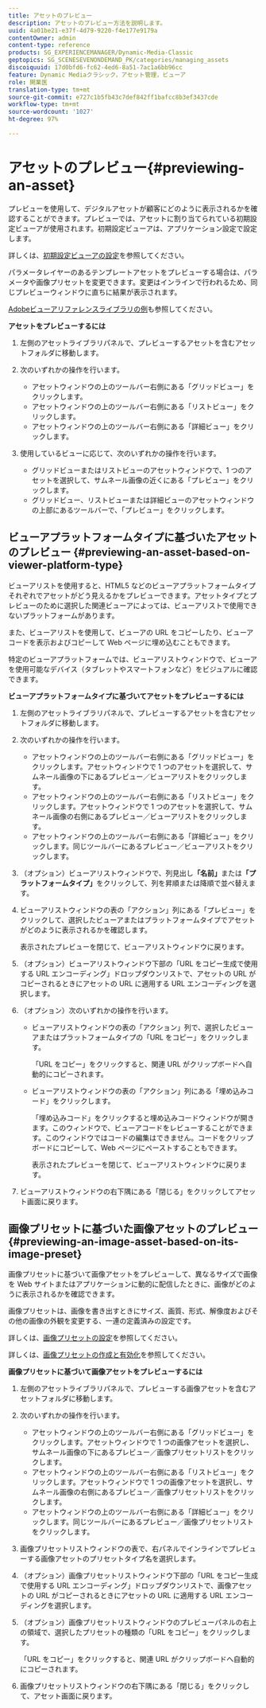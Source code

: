 ```yaml
---
title: アセットのプレビュー
description: アセットのプレビュー方法を説明します。
uuid: 4a01be21-e37f-4d79-9220-f4e177e9179a
contentOwner: admin
content-type: reference
products: SG_EXPERIENCEMANAGER/Dynamic-Media-Classic
geptopics: SG_SCENESEVENONDEMAND_PK/categories/managing_assets
discoiquuid: 17d0bfd6-fc62-4ed6-8a51-7ac1a6bb96cc
feature: Dynamic Mediaクラシック，アセット管理，ビューア
role: 開業医
translation-type: tm+mt
source-git-commit: e727c1b5fb43c7def842ff1bafcc8b3ef3437cde
workflow-type: tm+mt
source-wordcount: '1027'
ht-degree: 97%

---
```



# アセットのプレビュー{#previewing-an-asset}

プレビューを使用して、デジタルアセットが顧客にどのように表示されるかを確認することができます。プレビューでは、アセットに割り当てられている初期設定ビューアが使用されます。初期設定ビューアは、アプリケーション設定で設定します。

詳しくは、[初期設定ビューアの設定](application-setup.md#configuring_default_viewers)を参照してください。

パラメータレイヤーのあるテンプレートアセットをプレビューする場合は、パラメータや画像プリセットを変更できます。変更はインラインで行われるため、同じプレビューウィンドウに直ちに結果が表示されます。

[Adobeビューアリファレンスライブラリの例](https://landing.adobe.com/en/na/dynamic-media/ctir-2755/live-demos.html)も参照してください。

**アセットをプレビューするには**

1. 左側のアセットライブラリパネルで、プレビューするアセットを含むアセットフォルダに移動します。
1. 次のいずれかの操作を行います。

   * アセットウィンドウの上のツールバー右側にある「グリッドビュー」をクリックします。
   * アセットウィンドウの上のツールバー右側にある「リストビュー」をクリックします。
   * アセットウィンドウの上のツールバー右側にある「詳細ビュー」をクリックします。

1. 使用しているビューに応じて、次のいずれかの操作を行います。

   * グリッドビューまたはリストビューのアセットウィンドウで、1 つのアセットを選択して、サムネール画像の近くにある「プレビュー」をクリックします。
   * グリッドビュー、リストビューまたは詳細ビューのアセットウィンドウの上部にあるツールバーで、「プレビュー」をクリックします。

## ビューアプラットフォームタイプに基づいたアセットのプレビュー  {#previewing-an-asset-based-on-viewer-platform-type}

ビューアリストを使用すると、HTML5 などのビューアプラットフォームタイプそれぞれでアセットがどう見えるかをプレビューできます。アセットタイプとプレビューのために選択した関連ビューアによっては、ビューアリストで使用できないプラットフォームがあります。

また、ビューアリストを使用して、ビューアの URL をコピーしたり、ビューアコードを表示およびコピーして Web ページに埋め込むこともできます。

特定のビューアプラットフォームでは、ビューアリストウィンドウで、ビューアを使用可能なデバイス（タブレットやスマートフォンなど）をビジュアルに確認できます。

**ビューアプラットフォームタイプに基づいてアセットをプレビューするには**

1. 左側のアセットライブラリパネルで、プレビューするアセットを含むアセットフォルダに移動します。
1. 次のいずれかの操作を行います。

   * アセットウィンドウの上のツールバー右側にある「グリッドビュー」をクリックします。アセットウィンドウで 1 つのアセットを選択して、サムネール画像の下にあるプレビュー／ビューアリストをクリックします。
   * アセットウィンドウの上のツールバー右側にある「リストビュー」をクリックします。アセットウィンドウで 1 つのアセットを選択して、サムネール画像の右側にあるプレビュー／ビューアリストをクリックします。
   * アセットウィンドウの上のツールバー右側にある「詳細ビュー」をクリックします。同じツールバーにあるプレビュー／ビューアリストをクリックします。

1. （オプション）ビューアリストウィンドウで、列見出し&#x200B;**「名前」**&#x200B;または&#x200B;**「プラットフォームタイプ」**&#x200B;をクリックして、列を昇順または降順で並べ替えます。
1. ビューアリストウィンドウの表の「アクション」列にある「プレビュー」をクリックして、選択したビューアまたはプラットフォームタイプでアセットがどのように表示されるかを確認します。

   表示されたプレビューを閉じて、ビューアリストウィンドウに戻ります。

1. （オプション）ビューアリストウィンドウ下部の「URL をコピー生成で使用する URL エンコーディング」ドロップダウンリストで、アセットの URL がコピーされるときにアセットの URL に適用する URL エンコーディングを選択します。
1. （オプション）次のいずれかの操作を行います。

   * ビューアリストウィンドウの表の「アクション」列で、選択したビューアまたはプラットフォームタイプの「URL をコピー」をクリックします。

      「URL をコピー」をクリックすると、関連 URL がクリップボードへ自動的にコピーされます。

   * ビューアリストウィンドウの表の「アクション」列にある「埋め込みコード」をクリックします。

      「埋め込みコード」をクリックすると埋め込みコードウィンドウが開きます。このウィンドウで、ビューアコードをレビューすることができます。このウィンドウではコードの編集はできません。コードをクリップボードにコピーして、Web ページにペーストすることもできます。

      表示されたプレビューを閉じて、ビューアリストウィンドウに戻ります。

1. ビューアリストウィンドウの右下隅にある「閉じる」をクリックしてアセット画面に戻ります。

## 画像プリセットに基づいた画像アセットのプレビュー  {#previewing-an-image-asset-based-on-its-image-preset}

画像プリセットに基づいて画像アセットをプレビューして、異なるサイズで画像を Web サイトまたはアプリケーションに動的に配信したときに、画像がどのように表示されるかを確認できます。

画像プリセットは、画像を書き出すときにサイズ、画質、形式、解像度およびその他の画像の外観を変更する、一連の定義済みの設定です。

詳しくは、[画像プリセットの設定](setting-image-presets.md#setting_up_image_presets)を参照してください。

詳しくは、[画像プリセットの作成と有効化](creating-enabling-image-presets.md#creating_and_enabling_image_presets)を参照してください。

**画像プリセットに基づいて画像アセットをプレビューするには**

1. 左側のアセットライブラリパネルで、プレビューする画像アセットを含むアセットフォルダに移動します。
1. 次のいずれかの操作を行います。

   * アセットウィンドウの上のツールバー右側にある「グリッドビュー」をクリックします。アセットウィンドウで 1 つの画像アセットを選択し、サムネール画像の下にあるプレビュー／画像プリセットリストをクリックします。
   * アセットウィンドウの上のツールバー右側にある「リストビュー」をクリックします。アセットウィンドウで 1 つの画像アセットを選択し、サムネール画像の右側にあるプレビュー／画像プリセットリストをクリックします。
   * アセットウィンドウの上のツールバー右側にある「詳細ビュー」をクリックします。同じツールバーにあるプレビュー／画像プリセットリストをクリックします。

1. 画像プリセットリストウィンドウの表で、右パネルでインラインでプレビューする画像アセットのプリセットタイプ名を選択します。
1. （オプション）画像プリセットリストウィンドウ下部の「URL をコピー生成で使用する URL エンコーディング」ドロップダウンリストで、画像アセットの URL がコピーされるときにアセットの URL に適用する URL エンコーディングを選択します。
1. （オプション）画像プリセットリストウィンドウのプレビューパネルの右上の領域で、選択したプリセットの種類の「URL をコピー」をクリックします。

   「URL をコピー」をクリックすると、関連 URL がクリップボードへ自動的にコピーされます。

1. 画像プリセットリストウィンドウの右下隅にある「閉じる」をクリックして、アセット画面に戻ります。

